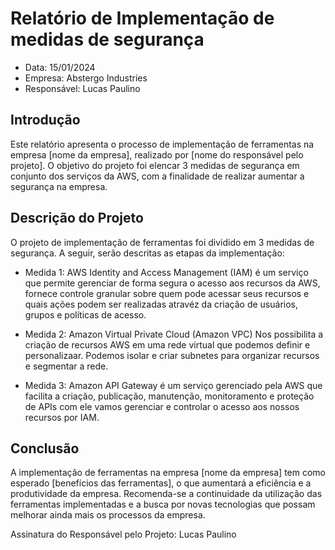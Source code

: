 # Relatório de Implementação de medidas de segurança
- Data: 15/01/2024
- Empresa: Abstergo Industries
- Responsável: Lucas Paulino

## Introdução
Este relatório apresenta o processo de implementação de ferramentas na empresa [nome da empresa], realizado por [nome do responsável pelo projeto]. O objetivo do projeto foi elencar 3 medidas de segurança em conjunto dos serviços da AWS, com a finalidade de realizar aumentar a segurança na empresa.

## Descrição do Projeto
O projeto de implementação de ferramentas foi dividido em 3 medidas de segurança. A seguir, serão descritas as etapas da implementação:

- Medida 1: AWS Identity and Access Management (IAM) é um serviço que permite gerenciar de forma segura o acesso aos recursos da AWS, fornece controle granular sobre quem pode acessar seus recursos e quais ações podem ser realizadas atravéz da criação de usuários, grupos e políticas de acesso. 

- Medida 2: Amazon Virtual Private Cloud (Amazon VPC) Nos possibilita a criação de recursos AWS em uma rede virtual que podemos definir e personalizaar. Podemos isolar e criar subnetes para organizar recursos e segmentar a rede.

- Medida 3: Amazon API Gateway é um serviço gerenciado pela AWS que facilita a criação, publicação, manutenção, monitoramento e proteção de APIs com ele vamos gerenciar e controlar o acesso aos nossos recursos por IAM.

## Conclusão
A implementação de ferramentas na empresa [nome da empresa] tem como esperado [benefícios das ferramentas], o que aumentará a eficiência e a produtividade da empresa. Recomenda-se a continuidade da utilização das ferramentas implementadas e a busca por novas tecnologias que possam melhorar ainda mais os processos da empresa.

Assinatura do Responsável pelo Projeto: Lucas Paulino